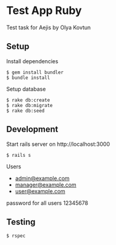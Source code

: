 # Test App Ruby

Test task for Aejis by Olya Kovtun

## Setup

Install dependencies

    $ gem install bundler
    $ bundle install

Setup database

    $ rake db:create
    $ rake db:migrate
    $ rake db:seed

## Development

Start rails server on http://localhost:3000

    $ rails s

Users

- admin@example.com
- manager@example.com
- user@example.com

password for all users 12345678

## Testing

    $ rspec
